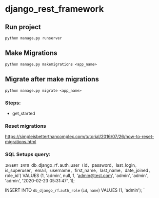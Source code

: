 # django_rest_framework

## Run project

`
python manage.py runserver
`

## Make Migrations

`
python manage.py makemigrations <app_name>
`
## Migrate after make migrations

`
python manage.py migrate <app_name>
`

### Steps:
- get_started


### Reset migrations
https://simpleisbetterthancomplex.com/tutorial/2016/07/26/how-to-reset-migrations.html


### SQL Setups query:
`INSERT INTO `db_django_rf`.`auth_user`
(`id`,
`password`,
`last_login`,
`is_superuser`,
`email`,
`username`,
`first_name`,
`last_name`,
`date_joined`,
`role_id`)
VALUES
(1,
'admin',
null,
1,
'admin@test.com',
'admin',
'admin',
'admin',
'2020-02-23 05:31:47',
1);

INSERT INTO `db_django_rf`.`auth_role`
(`id`,
`name`)
VALUES
(1,
'admin');
`